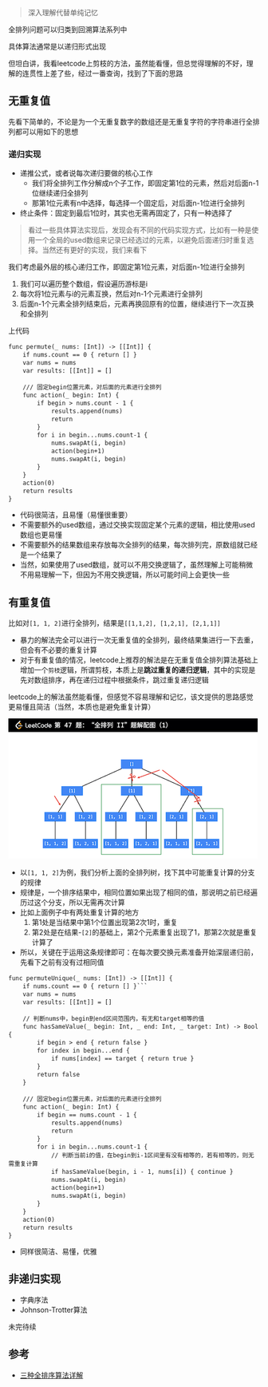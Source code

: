 > 深入理解代替单纯记忆

全排列问题可以归类到回溯算法系列中

具体算法通常是以递归形式出现

但坦白讲，我看leetcode上剪枝的方法，虽然能看懂，但总觉得理解的不好，理解的连贯性上差了些，经过一番查询，找到了下面的思路

## 无重复值

先看下简单的，不论是为一个无重复数字的数组还是无重复字符的字符串进行全排列都可以用如下的思想

### 递归实现

- 递推公式，或者说每次递归要做的核心工作
	- 我们将全排列工作分解成n个子工作，即固定第1位的元素，然后对后面n-1位继续递归全排列
	- 那第1位元素有n中选择，每选择一个固定后，对后面n-1位进行全排列
- 终止条件：固定到最后1位时，其实也无需再固定了，只有一种选择了

> 看过一些具体算法实现后，发现会有不同的代码实现方式，比如有一种是使用一个全局的used数组来记录已经选过的元素，以避免后面递归时重复选择。当然还有更好的实现，我们来看下

我们考虑最外层的核心递归工作，即固定第1位元素，对后面n-1位进行全排列

1. 我们可以遍历整个数组，假设遍历游标是i
2. 每次将1位元素与i的元素互换，然后对n-1个元素进行全排列
3. 后面n-1个元素全排列结束后，元素再换回原有的位置，继续进行下一次互换和全排列

上代码

```
func permute(_ nums: [Int]) -> [[Int]] {
    if nums.count == 0 { return [] }
    var nums = nums
    var results: [[Int]] = []
    
    /// 固定begin位置元素，对后面的元素进行全排列
    func action(_ begin: Int) {
        if begin > nums.count - 1 {
            results.append(nums)
            return
        }
        for i in begin...nums.count-1 {
            nums.swapAt(i, begin)
            action(begin+1)
            nums.swapAt(i, begin)
        }
    }
    action(0)
    return results
}
```
- 代码很简洁，且易懂（易懂很重要）
- 不需要额外的used数组，通过交换实现固定某个元素的逻辑，相比使用used数组也更易懂
- 不需要额外的结果数组来存放每次全排列的结果，每次排列完，原数组就已经是一个结果了
- 当然，如果使用了used数组，就可以不用交换逻辑了，虽然理解上可能稍微不用易理解一下，但因为不用交换逻辑，所以可能时间上会更快一些

## 有重复值

比如对`[1, 1, 2]`进行全排列，结果是`[[1,1,2], [1,2,1], [2,1,1]]`

- 暴力的解法完全可以进行一次无重复值的全排列，最终结果集进行一下去重，但会有不必要的重复计算
- 对于有重复值的情况，leetcode上推荐的解法是在无重复值全排列算法基础上增加一个`剪枝`逻辑，所谓剪枝，本质上是**跳过重复的递归逻辑**，其中的实现是先对数组排序，再在递归过程中根据条件，跳过重复递归逻辑

leetcode上的解法虽然能看懂，但感觉不容易理解和记忆，该文提供的思路感觉更易懂且简洁（当然，本质也是避免重复计算）

![](https://raw.githubusercontent.com/songgeb/Algorithm/master/Resources/permute.jpg)

- 以`[1, 1, 2]`为例，我们分析上面的全排列树，找下其中可能重复计算的分支的规律
- 规律是，一个排序结果中，相同位置如果出现了相同的值，那说明之前已经遍历过这个分支，所以无需再次计算
- 比如上面例子中有两处重复计算的地方
	1. 第1处是当结果中第1个位置出现第2次1时，重复
	2. 第2处是在结果-`[2]`的基础上，第2个元素重复出现了1，那第2次就是重复计算了
- 所以，关键在于运用这条规律即可：在每次要交换元素准备开始深层递归前，先看下之前有没有过相同值

```
func permuteUnique(_ nums: [Int]) -> [[Int]] {
    if nums.count == 0 { return [] }```
    var nums = nums
    var results: [[Int]] = []
    
    // 判断nums中，begin到end区间范围内，有无和target相等的值
    func hasSameValue(_ begin: Int, _ end: Int, _ target: Int) -> Bool {
        if begin > end { return false }
        for index in begin...end {
            if nums[index] == target { return true }
        }
        return false
    }
    
    /// 固定begin位置元素，对后面的元素进行全排列
    func action(_ begin: Int) {
        if begin == nums.count - 1 {
            results.append(nums)
            return
        }
        for i in begin...nums.count-1 {
            // 判断当前i的值，在begin到i-1区间里有没有相等的，若有相等的，则无需重复计算
            if hasSameValue(begin, i - 1, nums[i]) { continue }
            nums.swapAt(i, begin)
            action(begin+1)
            nums.swapAt(i, begin)
        }
    }
    action(0)
    return results
}
```
- 同样很简洁、易懂，优雅

## 非递归实现

- 字典序法
- Johnson-Trotter算法

未完待续

## 参考
- [三种全排序算法详解](https://blog.csdn.net/q547550831/article/details/47359119)